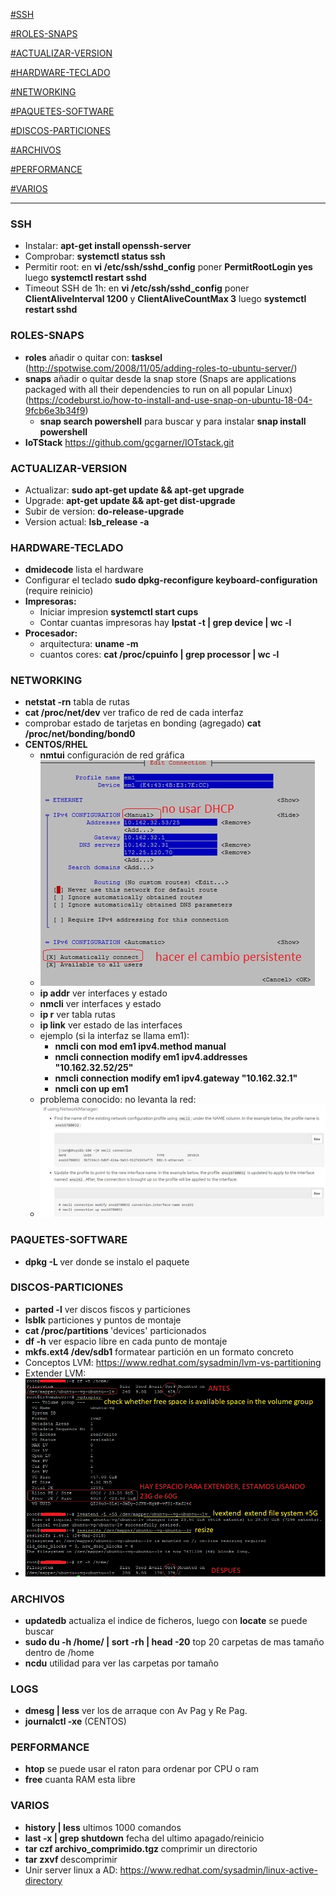 [#SSH](#SSH)

[#ROLES-SNAPS](#ROLES-SNAPS)

[#ACTUALIZAR-VERSION](#ACTUALIZAR-VERSION)

[#HARDWARE-TECLADO](#HARDWARE-TECLADO)

[#NETWORKING](#NETWORKING)

[#PAQUETES-SOFTWARE](#PAQUETES-SOFTWARE)

[#DISCOS-PARTICIONES](#DISCOS-PARTICIONES)

[#ARCHIVOS](#ARCHIVOS)

[#PERFORMANCE](#PERFORMANCE)

[#VARIOS](#VARIOS)

------------

### SSH
  - Instalar: **apt-get install openssh-server**
  - Comprobar: **systemctl status ssh**
  - Permitir root: en **vi /etc/ssh/sshd_config** poner **PermitRootLogin yes** luego **systemctl restart sshd**
  - Timeout SSH de 1h:  en **vi /etc/ssh/sshd_config** poner **ClientAliveInterval  1200** y **ClientAliveCountMax 3** luego **systemctl restart sshd**


### ROLES-SNAPS
  - **roles** añadir o quitar con: **tasksel** (http://spotwise.com/2008/11/05/adding-roles-to-ubuntu-server/)
  - **snaps** añadir o quitar desde la snap store (Snaps are applications packaged with all their dependencies to run on all popular Linux) (https://codeburst.io/how-to-install-and-use-snap-on-ubuntu-18-04-9fcb6e3b34f9)<br>
    - **snap search powershell** para buscar y para instalar **snap install powershell**
  - **IoTStack** https://github.com/gcgarner/IOTstack.git


### ACTUALIZAR-VERSION
  - Actualizar: **sudo apt-get update && apt-get upgrade**
  - Upgrade: **apt-get update && apt-get dist-upgrade**
  - Subir de version: **do-release-upgrade**
  - Version actual: **lsb_release -a**


### HARDWARE-TECLADO
  - **dmidecode** lista el hardware
  - Configurar el teclado **sudo dpkg-reconfigure keyboard-configuration** (require reinicio)
  - **Impresoras:**
    - Iniciar impresion **systemctl start cups**
    - Contar cuantas impresoras hay **lpstat -t | grep device | wc -l**
  - **Procesador:**
    - arquitectura: **uname -m**
    - cuantos cores: **cat /proc/cpuinfo | grep processor | wc -l**


### NETWORKING
  - **netstat -rn** tabla de rutas
  - **cat /proc/net/dev** ver trafico de red de cada interfaz
  - comprobar estado de tarjetas en bonding (agregado) **cat /proc/net/bonding/bond0**
  - **CENTOS/RHEL**
    - **nmtui** configuración de red gráfica
    - <img src="https://github.com/sergioalegre/OS_Tips/blob/master/pics/nmtui.jpg">
    - **ip addr** ver interfaces y estado
    - **nmcli** ver interfaces y estado
    - **ip r** ver tabla rutas
    - **ip link** ver estado de las interfaces
    - ejemplo (si la interfaz se llama em1):
      - **nmcli con mod em1 ipv4.method manual**
      - **nmcli connection modify em1 ipv4.addresses "10.162.32.52/25"**
      - **nmcli connection modify em1 ipv4.gateway "10.162.32.1"**
      - **nmcli con up em1**
    - problema conocido: no levanta la red:
    - <img src="https://github.com/sergioalegre/OS_Tips/blob/master/pics/Centos_no_levanta_la_red.jpg">


### PAQUETES-SOFTWARE
  - **dpkg -L <paquete>** ver donde se instalo el paquete


### DISCOS-PARTICIONES
  - **parted -l** ver discos fiscos y particiones
  - **lsblk** particiones y puntos de montaje
  - **cat /proc/partitions <paquete>** 'devices' particionados
  - **df -h** ver espacio libre en cada punto de montaje
  - **mkfs.ext4 /dev/sdb1** formatear partición en un formato concreto
  - Conceptos LVM: https://www.redhat.com/sysadmin/lvm-vs-partitioning
  - Extender LVM:
  - <img src="https://github.com/sergioalegre/OS_Tips/blob/master/pics/Linux_Extend_LVM_Partition.jpg">


### ARCHIVOS
  - **updatedb** actualiza el indice de ficheros, luego con **locate** se puede buscar
  - **sudo du -h /home/ | sort -rh | head -20** top 20 carpetas de mas tamaño dentro de /home
  - **ncdu** utilidad para ver las carpetas por tamaño


### LOGS
  - **dmesg | less** ver los de arraque con Av Pag y Re Pag.
  - **journalctl -xe** (CENTOS)


### PERFORMANCE
  - **htop** se puede usar el raton para ordenar por CPU o ram
  - **free** cuanta RAM esta libre


### VARIOS
  - **history | less** ultimos 1000 comandos
  - **last -x | grep shutdown** fecha del ultimo apagado/reinicio
  - **tar czf archivo_comprimido.tgz <dirname>** comprimir un directorio
  - **tar zxvf <archive>** descomprimir
  - Unir server linux a AD: https://www.redhat.com/sysadmin/linux-active-directory
